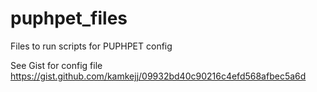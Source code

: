 # puphpet_files
Files to run scripts for PUPHPET config

See Gist for config file https://gist.github.com/kamkejj/09932bd40c90216c4efd568afbec5a6d
